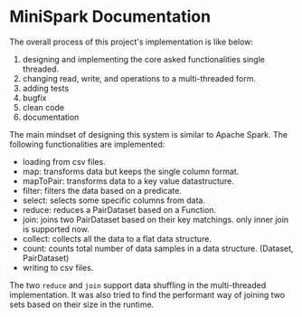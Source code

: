# MiniSpark Documentation

The overall process of this project's implementation is like below: 
1. designing and implementing the core asked functionalities single threaded. 
2. changing read, write, and operations to a multi-threaded form. 
3. adding tests
4. bugfix
5. clean code
6. documentation

The main mindset of designing this system is similar to Apache Spark. 
The following functionalities are implemented: 
- loading from csv files.
- map: transforms data but keeps the single column format. 
- mapToPair: transforms data to a key value datastructure. 
- filter: filters the data based on a predicate. 
- select: selects some specific columns from data. 
- reduce: reduces a PairDataset based on a Function. 
- join: joins two PairDataset based on their key matchings. only inner join is supported now. 
- collect: collects all the data to a flat data structure. 
- count: counts total number of data samples in a data structure. (Dataset, PairDataset)
- writing to csv files. 

The two `reduce` and `join` support data shuffling in the multi-threaded implementation. It was also tried to find the 
performant way of joining two sets based on their size in the runtime. 
